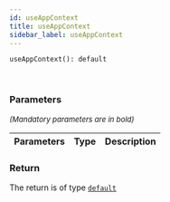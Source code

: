 ```yaml
---
id: useAppContext
title: useAppContext
sidebar_label: useAppContext
---
```


```tsx
useAppContext(): default
```
<br/>



### Parameters

<font size="2"><i>(Mandatory parameters are in bold)</i></font>

| Parameters | Type | Description |
| --------- | ---- | ----------- |


### Return



The return is of type <code>[default](/framework-api/classes/BasicAppContext.md)</code>